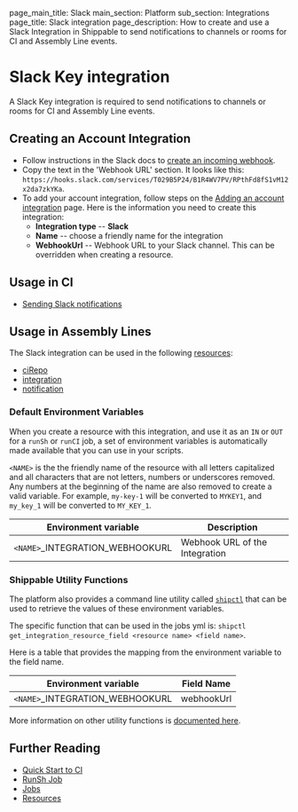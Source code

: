 page_main_title: Slack
main_section: Platform
sub_section: Integrations
page_title: Slack integration
page_description: How to create and use a Slack Integration in Shippable to send notifications to channels or rooms for CI and Assembly Line events.

# Slack Key integration

A Slack Key integration is required to send notifications to channels or rooms for CI and Assembly Line events.

## Creating an Account Integration

* Follow instructions in the Slack docs to [create an incoming webhook](https://get.slack.help/hc/en-us/articles/115005265063-Incoming-WebHooks-for-Slack).
*  Copy the text in the 'Webhook URL' section. It looks like this: `https://hooks.slack.com/services/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`.
* To add your account integration, follow steps on the [Adding an account integration](/platform/tutorial/integration/howto-crud-integration/) page. Here is the information you need to create this integration:
    * **Integration type** -- **Slack**
    * **Name** -- choose a friendly name for the integration
    * **WebhookUrl** -- Webhook URL to your Slack channel. This can be overridden when creating a resource.

## Usage in CI

* [Sending Slack notifications](/ci/slack-notifications/)

## Usage in Assembly Lines

The Slack integration can be used in the following [resources](/platform/workflow/resource/overview/):

* [ciRepo](/platform/workflow/resource/cirepo)
* [integration](/platform/workflow/resource/integration)
* [notification](/platform/workflow/resource/notification)

### Default Environment Variables
When you create a resource with this integration, and use it as an `IN` or `OUT` for a `runSh` or `runCI` job, a set of environment variables is automatically made available that you can use in your scripts.

`<NAME>` is the the friendly name of the resource with all letters capitalized and all characters that are not letters, numbers or underscores removed. Any numbers at the beginning of the name are also removed to create a valid variable. For example, `my-key-1` will be converted to `MYKEY1`, and `my_key_1` will be converted to `MY_KEY_1`.

| Environment variable						| Description                         |
| ------------- 								|------------------------------------ |
| `<NAME>`\_INTEGRATION\_WEBHOOKURL		| Webhook URL of the Integration|

### Shippable Utility Functions
The platform also provides a command line utility called [`shipctl`](/platform/tutorial/workflow/using-shipctl/) that can be used to retrieve the values of these environment variables.

The specific function that can be used in the jobs yml is: `shipctl get_integration_resource_field <resource name> <field name>`.

Here is a table that provides the mapping from the environment variable to the field name.

| Environment variable						| Field Name        |
| ------			 							|----------------- |
| `<NAME>`\_INTEGRATION\_WEBHOOKURL		| webhookUrl |

More information on other utility functions is [documented here](/platform/tutorial/workflow/using-shipctl).

## Further Reading
* [Quick Start to CI](/getting-started/ci-sample)
* [RunSh Job](/platform/workflow/job/runsh)
* [Jobs](/platform/workflow/job/overview)
* [Resources](/platform/workflow/resource/overview)
